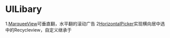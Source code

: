 # UILibary

1.[MarqueeView](https://github.com/sunfusheng/MarqueeView)可垂直翻，水平翻的滚动广告
2[HorizontalPicker](https://github.com/adityagohad/HorizontalPicker)实现横向居中选中的Recycleview，自定义继承于
  


